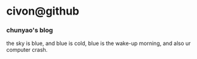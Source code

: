 # civon@github
### chunyao's blog 
the sky is blue, and blue is cold, blue is the wake-up morning, and also ur computer crash.
